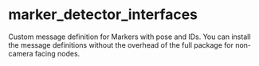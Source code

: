 # marker_detector_interfaces
Custom message definition for Markers with pose and IDs. 
You can install the message definitions without the overhead of the full package for non-camera facing nodes. 

